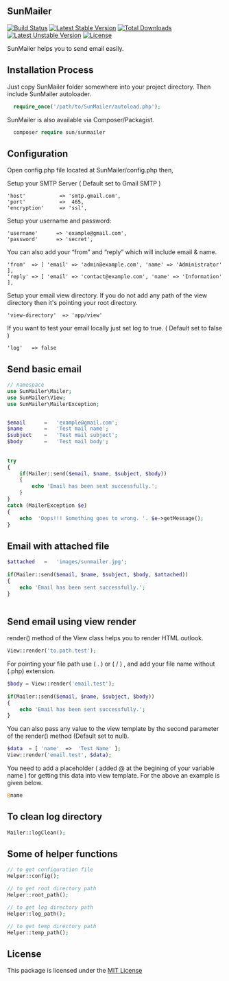 ## SunMailer  

[![Build Status](https://travis-ci.org/IftekherSunny/SunMailer.svg?branch=master)](https://travis-ci.org/IftekherSunny/SunMailer)
[![Latest Stable Version](https://poser.pugx.org/sun/sunmailer/v/stable)](https://packagist.org/packages/sun/sunmailer) [![Total Downloads](https://poser.pugx.org/sun/sunmailer/downloads)](https://packagist.org/packages/sun/sunmailer) [![Latest Unstable Version](https://poser.pugx.org/sun/sunmailer/v/unstable)](https://packagist.org/packages/sun/sunmailer) [![License](https://poser.pugx.org/sun/sunmailer/license)](https://packagist.org/packages/sun/sunmailer)
  
SunMailer helps you to send email easily.

## Installation Process
 
Just copy SunMailer folder somewhere into your project directory. Then include SunMailer autoloader.        
 
```php
  require_once('/path/to/SunMailer/autoload.php');
```

SunMailer is also available via Composer/Packagist.

```php
  composer require sun/sunmailer
```

## Configuration

Open config.php file located at SunMailer/config.php then,

Setup your SMTP Server ( Default set to Gmail SMTP )
 
```
'host'           => 'smtp.gmail.com',
'port'           =>  465,
'encryption'     => 'ssl',
```
 
Setup your username and password:
 
```
'username'      => 'example@gmail.com',
'password'      => 'secret',
```
 
You can also add your “from” and “reply” which will include email & name.
 
```
'from'  => [ 'email' => 'admin@example.com', 'name' => 'Administrator' ],
'reply' => [ 'email' => 'contact@example.com', 'name' => 'Information' ],
```
 
Setup your email view directory. If you do not add any path of the view directory then it's pointing your root directory.
 
```
'view-directory'  => 'app/view'
```
 
If you want to test your email locally just set log  to true. ( Default set to false )
 
```
'log'   => false
```
   
   
## Send basic email
 
```php
// namespace
use SunMailer\Mailer;
use SunMailer\View;
use SunMailer\MailerException;


$email      =   'example@gmail.com';
$name       =   'Test mail name';
$subject    =   'Test mail subject';
$body       =   'Test mail body';
  
  
try
{
    if(Mailer::send($email, $name, $subject, $body))
    {
        echo 'Email has been sent successfully.';
    }
}
catch (MailerException $e)
{
    echo  'Oops!!! Something goes to wrong. '. $e->getMessage();
}
```

## Email with attached file
 
```php
$attached   =   'images/sunmailer.jpg';
 
if(Mailer::send($email, $name, $subject, $body, $attached))
{
    echo 'Email has been sent successfully.';
}
 
```
 
## Send email using view render
 
render() method of the View class helps you to render HTML outlook.
 
```php
View::render('to.path.test');
```
For pointing your file path use ( . ) or ( / ) , and add your file name without (.php) extension.
 
```php
$body = View::render('email.test');
 
if(Mailer::send($email, $name, $subject, $body))
{
    echo 'Email has been sent successfully.';
}
```
 
You can also pass any value to the view template by the second parameter of the render() method (Default set to null).
 
```php
$data  = [ 'name'  =>  'Test Name' ];
View::render('email.test', $data);
```
 
You need to add a placeholder ( added @ at the begining of your variable name ) for getting this data into view template. For the above an example is given below.
 
```php
@name
```
 
## To clean log directory
 
```php
Mailer::logClean();
```

## Some of helper functions
 
```php
// to get configuration file
Helper::config();

// to get root directory path
Helper::root_path();

// to get log directory path
Helper::log_path();

// to get temp directory path
Helper::temp_path();
```
 
## License
This package is licensed under the [MIT License](https://github.com/iftekhersunny/SunMailer/blob/master/LICENSE)
